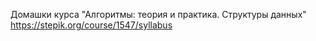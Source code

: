 Домашки курса "Алгоритмы: теория и практика. Структуры данных"
https://stepik.org/course/1547/syllabus

